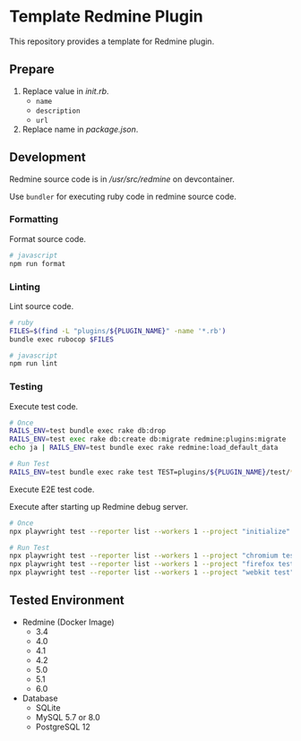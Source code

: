 # Template Redmine Plugin

This repository provides a template for Redmine plugin.

## Prepare

1. Replace value in *init.rb*.
   * `name`
   * `description`
   * `url`
2. Replace name in *package.json*.

## Development

Redmine source code is in */usr/src/redmine* on devcontainer.

Use `bundler` for executing ruby code in redmine source code.

### Formatting

Format source code.

```sh
# javascript
npm run format
```

### Linting

Lint source code.

```sh
# ruby
FILES=$(find -L "plugins/${PLUGIN_NAME}" -name '*.rb')
bundle exec rubocop $FILES

# javascript
npm run lint
```

### Testing

Execute test code.

```sh
# Once
RAILS_ENV=test bundle exec rake db:drop
RAILS_ENV=test exec rake db:create db:migrate redmine:plugins:migrate
echo ja | RAILS_ENV=test bundle exec rake redmine:load_default_data

# Run Test
RAILS_ENV=test bundle exec rake test TEST=plugins/${PLUGIN_NAME}/test/**/*_test.rb
```

Execute E2E test code.

Execute after starting up Redmine debug server.

```sh
# Once
npx playwright test --reporter list --workers 1 --project "initialize"

# Run Test
npx playwright test --reporter list --workers 1 --project "chromium test"
npx playwright test --reporter list --workers 1 --project "firefox test"
npx playwright test --reporter list --workers 1 --project "webkit test"
```

## Tested Environment

* Redmine (Docker Image)
  * 3.4
  * 4.0
  * 4.1
  * 4.2
  * 5.0
  * 5.1
  * 6.0
* Database
  * SQLite
  * MySQL 5.7 or 8.0
  * PostgreSQL 12
